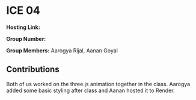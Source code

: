 # ICE 04

**Hosting Link:**

**Group Number:** 

**Group Members:** Aarogya Rijal, Aanan Goyal

## Contributions
Both of us worked on the three.js animation together in the class. Aarogya added some basic styling after class and Aanan hosted it to Render.
